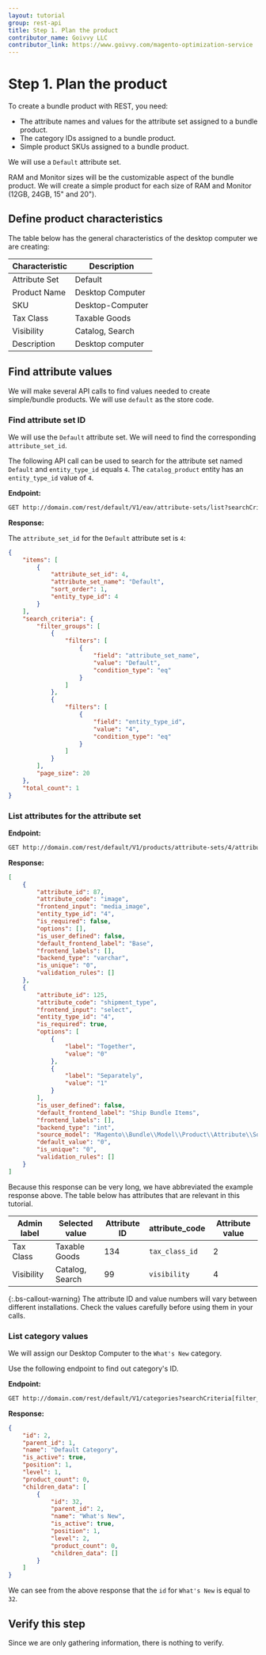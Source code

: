 ```yaml
---
layout: tutorial
group: rest-api
title: Step 1. Plan the product
contributor_name: Goivvy LLC
contributor_link: https://www.goivvy.com/magento-optimization-service
--- 
```

 
# Step 1. Plan the product

To create a bundle product with REST, you need:

*  The attribute names and values for the attribute set assigned to a bundle product.
*  The category IDs assigned to a bundle product.
*  Simple product SKUs assigned to a bundle product.

We will use a `Default` attribute set.

RAM and Monitor sizes will be the customizable aspect of the bundle product. We will create a simple product for each size of RAM and Monitor (12GB, 24GB, 15" and 20").

## Define product characteristics

The table below has the general characteristics of the desktop computer we are creating:

Characteristic | Description
--- | ---
Attribute Set | Default
Product Name | Desktop Computer
SKU | Desktop-Computer
Tax Class | Taxable Goods
Visibility | Catalog, Search
Description | Desktop computer

## Find attribute values

We will make several API calls to find values needed to create simple/bundle products. We will use `default` as the store code.

### Find attribute set ID

We will use the `Default` attribute set. We will need to find the corresponding `attribute_set_id`.

The following API call can be used to search for the attribute set named `Default` and `entity_type_id` equals `4`. The `catalog_product` entity has an `entity_type_id` value of `4`.

**Endpoint:**

```html
GET http://domain.com/rest/default/V1/eav/attribute-sets/list?searchCriteria[filter_groups][0][filters][0][field]=attribute_set_name&searchCriteria[filter_groups][0][filters][0][value]=Default&searchCriteria[filter_groups][0][filters][0][condition_type]=eq&searchCriteria[filter_groups][1][filters][0][field]=entity_type_id&searchCriteria[filter_groups][1][filters][0][value]=4&searchCriteria[filter_groups][1][filters][0][condition_type]=eq
```

**Response:**

The `attribute_set_id` for the `Default` attribute set is `4`:

```json
{
    "items": [
        {
            "attribute_set_id": 4,
            "attribute_set_name": "Default",
            "sort_order": 1,
            "entity_type_id": 4
        }
    ],
    "search_criteria": {
        "filter_groups": [
            {
                "filters": [
                    {
                        "field": "attribute_set_name",
                        "value": "Default",
                        "condition_type": "eq"
                    }
                ]
            },
            {
                "filters": [
                    {
                        "field": "entity_type_id",
                        "value": "4",
                        "condition_type": "eq"
                    }
                ]
            }
        ],
        "page_size": 20
    },
    "total_count": 1
}
```

### List attributes for the attribute set

**Endpoint:**

```html
GET http://domain.com/rest/default/V1/products/attribute-sets/4/attributes
```

**Response:**

```json
[
    {
        "attribute_id": 87,
        "attribute_code": "image",
        "frontend_input": "media_image",
        "entity_type_id": "4",
        "is_required": false,
        "options": [],
        "is_user_defined": false,
        "default_frontend_label": "Base",
        "frontend_labels": [],
        "backend_type": "varchar",
        "is_unique": "0",
        "validation_rules": []
    },
    {
        "attribute_id": 125,
        "attribute_code": "shipment_type",
        "frontend_input": "select",
        "entity_type_id": "4",
        "is_required": true,
        "options": [
            {
                "label": "Together",
                "value": "0"
            },
            {
                "label": "Separately",
                "value": "1"
            }
        ],
        "is_user_defined": false,
        "default_frontend_label": "Ship Bundle Items",
        "frontend_labels": [],
        "backend_type": "int",
        "source_model": "Magento\\Bundle\\Model\\Product\\Attribute\\Source\\Shipment\\Type",
        "default_value": "0",
        "is_unique": "0",
        "validation_rules": []
    }
]
```

Because this response can be very long, we have abbreviated the example response above. The table below has attributes that are relevant in this tutorial.

Admin label | Selected value | Attribute ID | attribute_code  | Attribute value
--- | --- | --- | --- | ---
Tax Class | Taxable Goods | 134 | `tax_class_id` | 2
Visibility | Catalog, Search | 99 | `visibility` | 4

{:.bs-callout-warning}
The attribute ID and value numbers will vary between different installations. Check the values carefully before using them in your calls.

### List category values

We will assign our Desktop Computer to the `What's New` category.

Use the following endpoint to find out category's ID.

**Endpoint:**

```html
GET http://domain.com/rest/default/V1/categories?searchCriteria[filter_groups][0][filters][0][field]=id&searchCriteria[filter_groups][0][filters][0][value]=1&searchCriteria[filter_groups][0][filters][0][condition_type]=gte
```

**Response:**

```json
{
    "id": 2,
    "parent_id": 1,
    "name": "Default Category",
    "is_active": true,
    "position": 1,
    "level": 1,
    "product_count": 0,
    "children_data": [
        {
            "id": 32,
            "parent_id": 2,
            "name": "What's New",
            "is_active": true,
            "position": 1,
            "level": 2,
            "product_count": 0,
            "children_data": []
        }
    ]
}
```

We can see from the above response that the `id` for `What's New` is equal to `32`.

## Verify this step

Since we are only gathering information, there is nothing to verify.

